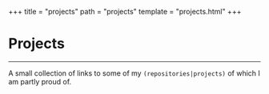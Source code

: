 +++
title = "projects"
path = "projects"
template = "projects.html"
+++

# Projects

-------------------------------------------------------------------------------

A small collection of links to some of my `(repositories|projects)` of which
I am partly proud of.
